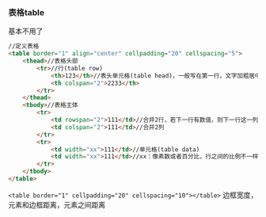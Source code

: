 ### 表格table
基本不用了
```html
//定义表格
<table border="1" align="center" cellpadding="20" cellspacing="5">
    <thead>//表格头部
        <tr>//行(table row)
            <th>123</th>//表头单元格(table head)，一般写在第一行，文字加粗居中
            <th colspan="2">2233</th>
        </tr>
    </thead>
    <tbody>//表格主体
        <tr>
            <td rowspan="2">111</td>//合并2行，若下一行有数值，则下一行这一列的数值右移一格
            <td colspan="2">111</td>//合并2列
        </tr>
        <tr>
            <td width="xx">111</td>//单元格(table data)
            <td width="xx">111</td>//xx：像素数或者百分比，行之间的比例不一样，按照最后一行进行布局
        </tr>
    </tbody>
</table>
```
`<table border="1" cellpadding="20" cellspacing="10"></table>`
边框宽度，元素和边框距离，元素之间距离